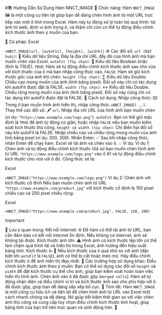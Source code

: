 #📚 Hướng Dẫn Sử Dụng Hàm NNCT_IMAGE
🌟 Chức năng:
Hàm `NNCT_IMAGE` 🖼️ là một công cụ tiện lợi giúp bạn dễ dàng chèn hình ảnh từ một URL trực tiếp vào một ô tính trong Excel. Hàm này tự động xử lý toàn bộ quá trình: tải ảnh từ web, định vị ảnh trong ô, và thậm chí còn có thể tự động điều chỉnh kích thước ảnh theo ý muốn của bạn.

📝 Cú pháp:
Excel

`=NNCT_IMAGE(url, [autoFit], [height], [width])`
⚙️ Các đối số:
`url (Bắt buộc)`: 🔑 Kiểu dữ liệu String. Đây là địa chỉ URL đầy đủ của hình ảnh mà bạn muốn chèn vào Excel.
`autoFit (Tùy chọn)`: 📏 Kiểu dữ liệu Boolean (mặc định là TRUE).
`TRUE`: Hàm sẽ tự động điều chỉnh kích thước ảnh sao cho vừa với kích thước của ô mà bạn nhập công thức vào.
`FALSE`: Hàm sẽ giữ kích thước gốc của ảnh khi chèn.
`height (Tùy chọn)`: ↕️ Kiểu dữ liệu Double. Chiều cao mong muốn của ảnh (tính bằng pixel). Đối số này chỉ có tác dụng khi autoFit được đặt là FALSE.
`width (Tùy chọn)`: ↔️ Kiểu dữ liệu Double. Chiều rộng mong muốn của ảnh (tính bằng pixel). Đối số này cũng chỉ có tác dụng khi autoFit được đặt là FALSE.
🚀 Cách sử dụng:
Nhập công thức: ⌨️ Trong ô bạn muốn hình ảnh hiển thị, nhập công thức `=NNCT_IMAGE(...)`.
Thay thế các đối số: 🖋️
`url`: Nhập địa chỉ URL của hình ảnh bạn muốn chèn (ví dụ: `"https://www.example.com/logo.png"`).
`autoFit`: Bạn có thể giữ mặc định là `TRUE` để ảnh tự động co giãn, hoặc nhập `FALSE` nếu bạn muốn kiểm soát kích thước thủ công.
`height và width (tùy chọn)`: Chỉ điền hai đối số này khi autoFit là FALSE. Nhập chiều cao và chiều rộng mong muốn của ảnh tính bằng pixel (ví dụ: 200, 300).
Nhấn Enter: ✅ Sau khi nhập công thức, nhấn Enter để chạy hàm. Excel sẽ tải ảnh và chèn vào ô.
💡 Ví dụ:
Ví dụ 1: Chèn ảnh và tự động điều chỉnh kích thước
Giả sử bạn muốn chèn hình ảnh từ URL `"https://www.example.com/logo.png"` vào ô A1 và tự động điều chỉnh kích thước cho vừa với ô đó. Công thức sẽ là:

Excel

`=NNCT_IMAGE("https://www.example.com/logo.png")`
Ví dụ 2: Chèn ảnh với kích thước cố định
Nếu bạn muốn chèn ảnh từ URL `"https://www.example.com/product.jpg"` với kích thước cố định là 150 pixel chiều cao và 200 pixel chiều rộng:

Excel

`=NNCT_IMAGE("https://www.example.com/product.jpg", FALSE, 150, 200)`

> [!IMPORTANT]
📌 Lưu ý quan trọng:
Kết nối Internet: 🌐 Để hàm có thể tải ảnh từ URL, bạn cần đảm bảo có kết nối internet ổn định. Nếu không có internet, ảnh sẽ không tải được.
Kích thước ảnh lớn: ⚠️ Hình ảnh có kích thước tệp lớn có thể làm chậm quá trình tải và hiển thị trong Excel, ảnh hưởng đến hiệu suất bảng tính.
Kích thước ô: 📐 Nếu kích thước của ô quá nhỏ so với ảnh (đặc biệt khi `autoFit` là `FALSE`), ảnh có thể bị cắt hoặc méo mó. Hãy điều chỉnh kích thước ô để ảnh hiển thị đẹp nhất.
🎨 Các trường hợp sử dụng khác:
Điều chỉnh kích thước ảnh theo ý muốn: Bạn có thể sử dụng các đối số `height` và `width` để đặt kích thước cụ thể cho ảnh, giúp bạn kiểm soát hoàn toàn việc hiển thị hình ảnh.
Chèn ảnh vào ô đã được gộp (`merged cells`): Hàm sẽ tự động nhận diện và điều chỉnh vị trí và kích thước ảnh sao cho phù hợp với ô đã được gộp, giúp bạn dễ dàng sắp xếp bố cục.
🎯 Tóm tắt:
Hàm `NNCT_IMAGE` là một công cụ hữu ích và tiện lợi để chèn hình ảnh từ URL vào Excel một cách nhanh chóng và dễ dàng. Nó giúp tiết kiệm thời gian so với việc chèn ảnh thủ công và cung cấp tùy chọn điều chỉnh kích thước linh hoạt, giúp bảng tính của bạn trở nên trực quan và sinh động hơn. 🌟